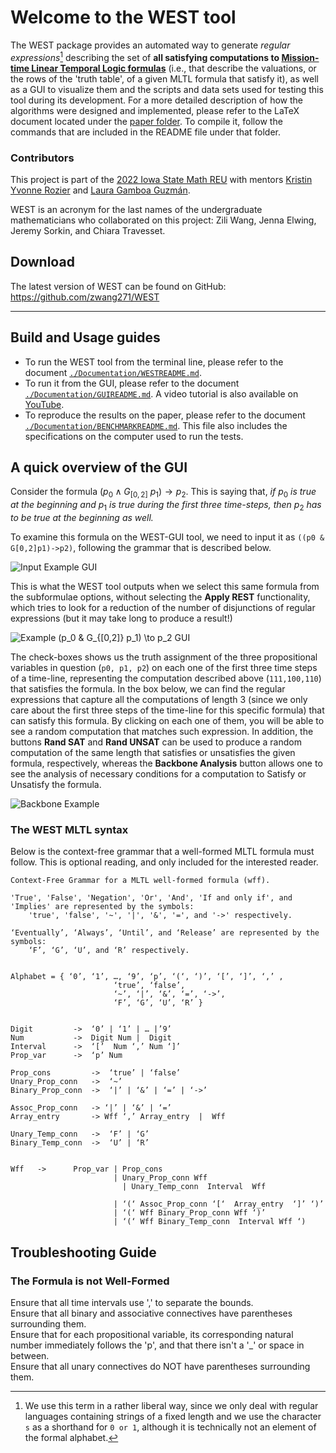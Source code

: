 # Welcome to the WEST tool
The WEST package provides an automated way to generate *regular expressions*[^1] describing the set of **all satisfying computations to [Mission-time Linear Temporal Logic formulas](https://link.springer.com/chapter/10.1007/978-3-030-25543-5_1#Sec2)** (i.e., that describe the valuations, or the rows of the 'truth table', of a given MLTL formula that satisfy it), as well as a GUI to visualize them and the scripts and data sets used for testing this tool during its development. For a more detailed description of how the algorithms were designed and implemented, please refer to the LaTeX document located under the [paper folder](https://github.com/zwang271/WEST). To compile it, follow the commands that are included in the README file under that folder. 

### Contributors
This project is part of the [2022 Iowa State Math REU](https://reu.math.iastate.edu/projects.html#ROZIER) with mentors [Kristin Yvonne Rozier](https://www.aere.iastate.edu/kyrozier/) and [Laura Gamboa Guzmán](https://sites.google.com/view/lpgamboa/home).

WEST is an acronym for the last names of the undergraduate mathematicians who collaborated on this project: Zili Wang, Jenna Elwing, Jeremy Sorkin, and Chiara Travesset.

[^1]: We use this term in a rather liberal way, since we only deal with regular languages containing strings of a fixed length and we use the character `s` as a shorthand for `0 or 1`, although it is technically not an element of the formal alphabet. 


## Download

The latest version of WEST can be found on GitHub: https://github.com/zwang271/WEST

---------------


## Build and Usage guides

+ To run the WEST tool from the terminal line, please refer to the document [`./Documentation/WESTREADME.md`](https://github.com/zwang271/WEST/blob/master/Documentation/WESTREADME.md).
+ To run it from the GUI, please refer to the document [`./Documentation/GUIREADME.md`](https://github.com/zwang271/WEST/blob/master/Documentation/GUIREADME.md). A video tutorial is also available on [YouTube](https://youtu.be/HoBJwdCq42c).
+ To reproduce the results on the paper, please refer to the document [`./Documentation/BENCHMARKREADME.md`](https://github.com/zwang271/WEST/blob/master/Documentation/BENCHMARKREADME.md). This file also includes the specifications on the computer used to run the tests.

## A quick overview of the GUI

Consider the formula $(p_0 \wedge G_{[0,2]}\ p_1) \to p_2$. This is saying that, *if* $p_0$ *is true at the beginning and* $p_1$ *is true during the first three time-steps, then* $p_2$ *has to be true at the beginning as well.* 

To examine this formula on the WEST-GUI tool, we need to input it as `((p0 & G[0,2]p1)->p2)`, following the grammar that is described below.

![Input Example GUI](https://github.com/zwang271/WEST/blob/master/paper/images/initial.png)

This is what the WEST tool outputs when we select this same formula from the subformulae options, without selecting the **Apply REST** functionality, which tries to look for a reduction of the number of disjunctions of regular expressions (but it may take long to produce a result!)

![Example `(p_0 & G_{[0,2]} p_1) \to p_2` GUI](https://github.com/zwang271/WEST/blob/master/paper/images/subformula.png)

The check-boxes shows us the truth assignment of the three propositional variables in question (`p0, p1, p2`) on each one of the first three time steps of a time-line, representing the computation described above (`111,100,110`) that satisfies the formula. In the box below, we can find the regular expressions that capture all the computations of length 3 (since we only care about the first three steps of the time-line for this specific formula) that can satisfy this formula. By clicking on each one of them, you will be able to see a random computation that matches such expression. In addition, the buttons **Rand SAT** and **Rand UNSAT** can be used to produce a random computation of the same length that satisfies or unsatisfies the given formula, respectively, whereas the **Backbone Analysis** button allows one to see the analysis of necessary conditions for a computation to Satisfy or Unsatisfy the formula.

![Backbone Example](https://github.com/zwang271/WEST/blob/master/paper/images/backbone.png)


### The WEST MLTL syntax

Below is the context-free grammar that a well-formed MLTL formula must follow. This is optional reading, and only included for the interested reader.
```
Context-Free Grammar for a MLTL well-formed formula (wff).

'True', 'False', 'Negation', 'Or', 'And', 'If and only if', and 'Implies' are represented by the symbols:
    'true', 'false', '~', '|', '&', '=', and '->' respectively.
    
‘Eventually’, ‘Always’, ‘Until’, and ‘Release’ are represented by the symbols:
    ‘F’, ‘G’, ‘U’, and ‘R’ respectively.


Alphabet = { ‘0’, ‘1’, …, ‘9’, ‘p’, ‘(‘, ‘)’, ‘[’, ‘]’, ‘,’ ,
                       ‘true’, ‘false’,                
                       ‘~’, ‘|’, ‘&’, ‘=’, ‘->’, 
                       ‘F’, ‘G’, ‘U’, ‘R’ }


Digit         ->  ‘0’ | ‘1’ | … |’9’
Num           ->  Digit Num |  Digit
Interval      ->  ‘[’  Num ‘,’ Num ‘]’  
Prop_var      ->  ‘p’ Num

Prop_cons         ->  ‘true’ | ‘false’
Unary_Prop_conn   ->  ‘~’
Binary_Prop_conn  ->  ‘|’ | ‘&’ | ‘=’ | ‘->’

Assoc_Prop_conn   -> ‘|’ | ‘&’ | ‘=’
Array_entry       -> Wff ‘,’ Array_entry  |  Wff 

Unary_Temp_conn   ->  ‘F’ | ‘G’
Binary_Temp_conn  ->  ‘U’ | ‘R’


Wff   ->      Prop_var | Prop_cons
                       | Unary_Prop_conn Wff
	                     | Unary_Temp_conn  Interval  Wff
	            
                       | ‘(‘ Assoc_Prop_conn ‘[‘  Array_entry  ‘]’ ‘)’
                       | ‘(‘ Wff Binary_Prop_conn Wff ‘)’
                       | ‘(‘ Wff Binary_Temp_conn  Interval Wff ‘)    

```

## Troubleshooting Guide

### The Formula is not Well-Formed
Ensure that all time intervals use ',' to separate the bounds.  <br />
Ensure that all binary and associative connectives have parentheses surrounding them.  <br />
Ensure that for each propositional variable, its corresponding natural number immediately follows the 'p', and that there isn't a '_' or space in between.  <br />
Ensure that all unary connectives do NOT have parentheses surrounding them.

